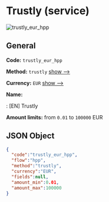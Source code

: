 
# Trustly (service) 
![trustly_eur_hpp](https://static.openfintech.io/payment_methods/trustly_eur_hpp/logo.svg?w=400&c=v0.59.26#w200)  

## General 
 
**Code:** `trustly_eur_hpp` 
 
**Method:** `trustly` 
 [show -->](/payment-methods/trustly/) 
 
**Currency:** `EUR` [show -->](/currencies/EUR/) 
 
**Name:** 
 
:	[EN] Trustly 
 
**Amount limits:** from `0.01` to `100000` EUR 

## JSON Object 

```json
{
  "code":"trustly_eur_hpp",
  "flow":"hpp",
  "method":"trustly",
  "currency":"EUR",
  "fields":null,
  "amount_min":0.01,
  "amount_max":100000
}
```  

